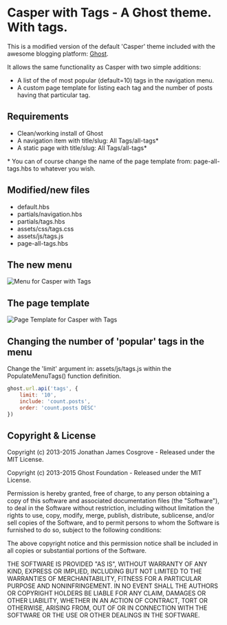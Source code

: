 # Casper with Tags - A Ghost theme. With tags.
This is a modified version of the default 'Casper' theme included with the awesome blogging platform: [Ghost](https://github.com/TryGhost/Ghost).

It allows the same functionality as Casper with two simple additions:
* A list of the of most popular (default=10) tags in the navigation menu.
* A custom page template for listing each tag and the number of posts having that particular tag.

## Requirements
* Clean/working install of Ghost
* A navigation item with title/slug: All Tags/all-tags*
* A static page with title/slug: All Tags/all-tags*

\* You can of course change the name of the page template from: page-all-tags.hbs to whatever you wish. 

## Modified/new files
* default.hbs
* partials/navigation.hbs
* partials/tags.hbs
* assets/css/tags.css
* assets/js/tags.js
* page-all-tags.hbs

## The new menu
![Menu for Casper with Tags](https://raw.githubusercontent.com/jjcosgrove/ghost-casper-with-tags/master/grabs/menu.png)

## The page template
![Page Template for Casper with Tags](https://raw.githubusercontent.com/jjcosgrove/ghost-casper-with-tags/master/grabs/page-template.png)

## Changing the number of 'popular' tags in the menu
Change the 'limit' argument in: assets/js/tags.js within the PopulateMenuTags() function definition.

```javascript
ghost.url.api('tags', {
    limit: '10',
    include: 'count.posts',
    order: 'count.posts DESC'
})
```

## Copyright & License

Copyright (c) 2013-2015 Jonathan James Cosgrove - Released under the MIT License.

Copyright (c) 2013-2015 Ghost Foundation - Released under the MIT License.

Permission is hereby granted, free of charge, to any person obtaining a copy of this software and associated documentation files (the "Software"), to deal in the Software without restriction, including without limitation the rights to use, copy, modify, merge, publish, distribute, sublicense, and/or sell copies of the Software, and to permit persons to whom the Software is furnished to do so, subject to the following conditions:

The above copyright notice and this permission notice shall be included in all copies or substantial portions of the Software.

THE SOFTWARE IS PROVIDED "AS IS", WITHOUT WARRANTY OF ANY KIND, EXPRESS OR IMPLIED, INCLUDING BUT NOT LIMITED TO THE WARRANTIES OF MERCHANTABILITY, FITNESS FOR A PARTICULAR PURPOSE AND
NONINFRINGEMENT. IN NO EVENT SHALL THE AUTHORS OR COPYRIGHT HOLDERS BE LIABLE FOR ANY CLAIM, DAMAGES OR OTHER LIABILITY, WHETHER IN AN ACTION OF CONTRACT, TORT OR OTHERWISE, ARISING FROM, OUT OF OR IN CONNECTION WITH THE SOFTWARE OR THE USE OR OTHER DEALINGS IN THE SOFTWARE.
